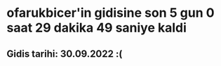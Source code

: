 # ofarukbicer'in gidisine son 5 gun 0 saat 29 dakika 49 saniye kaldi

## Gidis tarihi: 30.09.2022 :(